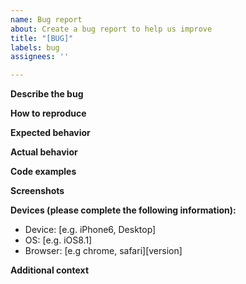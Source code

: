 ```yaml
---
name: Bug report
about: Create a bug report to help us improve
title: "[BUG]"
labels: bug
assignees: ''

---
```


**Describe the bug**
<!-- A clear and concise description of what the bug is -->

**How to reproduce**
<!--
Steps to reproduce the behavior:
1. Go to '...'
2. Click on '....'
3. Scroll down to '....'
4. See error
-->

**Expected behavior**
<!-- A clear and concise description of what you expected to happen. -->

**Actual behavior**
<!-- What actual happened. -->

**Code examples**
<!--
 Sample code (or your configuration, error stacktrace, logs) to help us reproduce the bug faster or to understand your use case. 
```
//Write code here
```
Or add code snippets (Code sandbox)
-->

**Screenshots**
<!-- If applicable, add screenshots to help explain your problem. -->

**Devices (please complete the following information):**
 - Device: [e.g. iPhone6, Desktop]
 - OS: [e.g. iOS8.1]
 - Browser: [e.g chrome, safari][version]

**Additional context**
<!-- Anything you would like to add but was not sure which section it fits. -->
